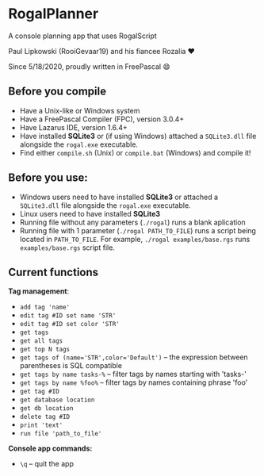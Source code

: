 # RogalPlanner

A console planning app that uses RogalScript

Paul Lipkowski (RooiGevaar19) and his fiancee Rozalia :heart:

Since 5/18/2020, proudly written in FreePascal :smile:

## Before you compile
- Have a Unix-like or Windows system
- Have a FreePascal Compiler (FPC), version 3.0.4+
- Have Lazarus IDE, version 1.6.4+
- Have installed **SQLite3** or (if using Windows) attached a `SQLite3.dll` file alongside the `rogal.exe` executable.
- Find either `compile.sh` (Unix) or `compile.bat` (Windows) and compile it! 

## Before you use:
- Windows users need to have installed **SQLite3** or attached a `SQLite3.dll` file alongside the `rogal.exe` executable.
- Linux users need to have installed **SQLite3**
- Running file without any parameters (`./rogal`) runs a blank aplication
- Running file with 1 parameter (`./rogal PATH_TO_FILE`) runs a script being located in `PATH_TO_FILE`. For example, `./rogal examples/base.rgs` runs `examples/base.rgs` script file.

## Current functions

**Tag management**:
- `add tag 'name'`
- `edit tag #ID set name 'STR'`
- `edit tag #ID set color 'STR'`
- `get tags`
- `get all tags`
- `get top N tags`
- `get tags of (name='STR',color='Default')` – the expression between parentheses is SQL compatible
- `get tags by name tasks-%` – filter tags by names starting with 'tasks-'
- `get tags by name %foo%` – filter tags by names containing phrase 'foo'
- `get tag #ID`
- `get database location`
- `get db location`
- `delete tag #ID`
- `print 'text'`
- `run file 'path_to_file'`

**Console app commands:**
- `\q` – quit the app